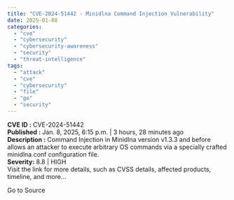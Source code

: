 ```yaml
---
title: "CVE-2024-51442 - Minidlna Command Injection Vulnerability"
date: 2025-01-08
categories: 
  - "cve"
  - "cybersecurity"
  - "cybersecurity-awareness"
  - "security"
  - "threat-intelligence"
tags: 
  - "attack"
  - "cve"
  - "cybersecurity"
  - "file"
  - "go"
  - "security"
---
```


**CVE ID :** CVE-2024-51442  
**Published :** Jan. 8, 2025, 6:15 p.m. | 3 hours, 28 minutes ago  
**Description :** Command Injection in Minidlna version v1.3.3 and before allows an attacker to execute arbitrary OS commands via a specially crafted minidlna.conf configuration file.  
**Severity:** 8.8 | HIGH  
Visit the link for more details, such as CVSS details, affected products, timeline, and more...

Go to Source
